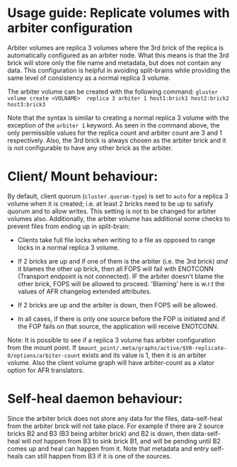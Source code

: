 Usage guide: Replicate volumes with arbiter configuration
==========================================================
Arbiter volumes are replica 3 volumes where the 3rd brick of the replica is
automatically configured as an arbiter node. What this means is that the 3rd
brick will store only the file name and metadata, but does not contain any data.
This configuration is helpful in avoiding split-brains while providing the same
level of consistency as a normal replica 3 volume.

The arbiter volume can be created with the following command:
`gluster volume create <VOLNAME>  replica 3 arbiter 1 host1:brick1 host2:brick2 host3:brick3`

Note that the syntax is similar to creating a normal replica 3 volume with the
exception of the `arbiter 1` keyword. As seen in the command above, the only
permissible values for the replica count and arbiter count are 3 and 1
respectively. Also, the 3rd brick is always chosen as the arbiter brick and it
is not configurable to have any other brick as the arbiter.

Client/ Mount behaviour:
========================
By default, client quorum (`cluster.quorum-type`) is set to `auto` for a replica
3 volume when it is created;  i.e. at least 2 bricks need to be up to satisfy
quorum and to allow writes. This setting is not to be changed for arbiter
volumes also. Additionally, the arbiter volume has additional some checks to
prevent files from ending up in split-brain:

* Clients take full file locks when writing to a file as opposed to range locks
  in a normal replica 3 volume.

* If 2 bricks are up and if one of them is the arbiter (i.e. the 3rd brick) *and*
  it blames the other up brick, then all FOPS will fail with ENOTCONN (Transport
  endpoint is not connected). IF the arbiter doesn't blame the other brick,
  FOPS will be allowed to proceed. 'Blaming' here is w.r.t the values of AFR
  changelog extended attributes.

* If 2 bricks are up and the arbiter is down, then FOPS will be allowed.

* In all cases, if there is only one source before the FOP is initiated and if
  the FOP fails on that source, the application will receive ENOTCONN.

Note: It is possible to see if a replica 3 volume has arbiter configuration from
the mount point. If
`$mount_point/.meta/graphs/active/$V0-replicate-0/options/arbiter-count` exists
and its value is 1, then it is an arbiter volume. Also the client volume graph
will have arbiter-count as a xlator option for AFR translators.

Self-heal daemon behaviour:
===========================
Since the arbiter brick does not store any data for the files, data-self-heal
from the arbiter brick will not take place. For example if there are 2 source
bricks B2 and B3 (B3 being arbiter brick) and B2 is down, then data-self-heal
will *not* happen from B3 to sink brick B1, and will be pending until B2 comes
up and heal can happen from it. Note that  metadata and entry self-heals can
still happen from B3 if it is one of the sources.
